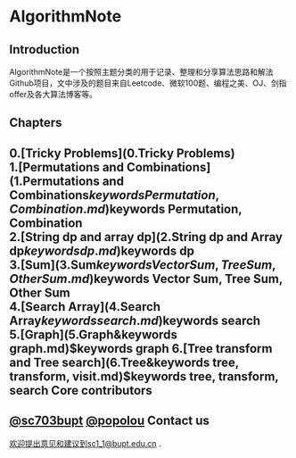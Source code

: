 AlgorithmNote
=============
Introduction
------------
AlgorithmNote是一个按照主题分类的用于记录、整理和分享算法思路和解法Github项目，文中涉及的题目来自Leetcode、微软100题、编程之美、OJ、剑指offer及各大算法博客等。

Chapters
------------
0.[Tricky Problems](0.Tricky Problems)  
1.[Permutations and Combinations](1.Permutations and Combinations$keywords Permutation, Combination.md)$keywords Permutation, Combination  
2.[String dp and array dp](2.String dp and Array dp$keywords dp.md)$keywords dp    
3.[Sum](3.Sum$keywords Vector Sum, Tree Sum, Other Sum.md)$keywords Vector Sum, Tree Sum, Other Sum  
4.[Search Array](4.Search Array$keywords search.md)$keywords search  
5.[Graph](5.Graph&keywords graph.md)$keywords graph  
6.[Tree transform and Tree search](6.Tree&keywords tree, transform, visit.md)$keywords tree, transform, search
Core contributors
------------
[@sc703bupt](https://github.com/sc703bupt)
[@popolou](https://github.com/popolou)
Contact us
------------
欢迎提出意见和建议到sc1_1@bupt.edu.cn .

